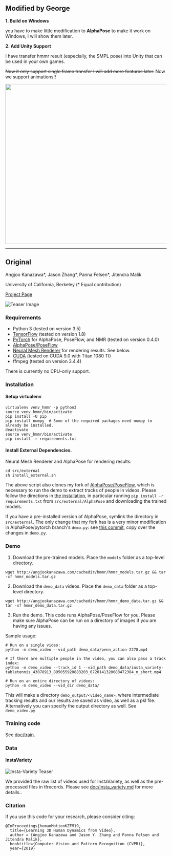 ## Modified by George

 **1. Build on Windows**

you have to make little modification to **AlphaPose** to make it work on Windows, I will show them later.

 **2. Add Unity Support**
 
 I have transfer hmmr result (especially, the SMPL pose) into Unity that can be used in your own games.

~~Now it only support single frame transfer I will add more features later.~~
Now we support animations!!

<img src="https://github.com/Zju-George/human_dynamics/raw/master/demo_output/test_video_fxm/demo.gif" width="1000" height="500"/>

---

## Original

Angjoo Kanazawa*, Jason Zhang*, Panna Felsen*, Jitendra Malik

University of California, Berkeley
(* Equal contribution)

[Project Page](https://akanazawa.github.io/human_dynamics/)

![Teaser Image](resources/overview.jpg)

### Requirements
- Python 3 (tested on version 3.5)
- [TensorFlow](https://www.tensorflow.org/) (tested on version 1.8)
- [PyTorch](https://pytorch.org/) for AlphaPose, PoseFlow, and NMR (tested on
  version 0.4.0)
- [AlphaPose/PoseFlow](https://github.com/akanazawa/AlphaPose)
- [Neural Mesh Renderer](https://github.com/daniilidis-group/neural_renderer)
  for rendering results. See below.
- [CUDA](https://developer.nvidia.com/cuda-downloads) (tested on CUDA 9.0 with Titan 1080 TI)
- ffmpeg (tested on version 3.4.4)

There is currently no CPU-only support.

### Installation

#### Setup virtualenv
```
virtualenv venv_hmmr -p python3
source venv_hmmr/bin/activate
pip install -U pip
pip install numpy  # Some of the required packages need numpy to already be installed.
deactivate
source venv_hmmr/bin/activate
pip install -r requirements.txt
```


#### Install External Dependencies.
Neural Mesh Renderer and AlphaPose for rendering results:
```
cd src/external
sh install_external.sh
```

The above script also clones my fork of [AlphaPose/PoseFlow](https://github.com/akanazawa/AlphaPose),
which is necessary to run the demo to extract tracks of people in videos. Please
follow the directions in [the installation](https://github.com/akanazawa/AlphaPose/tree/pytorch#installation),
in particular running `pip install -r requirements.txt` from
`src/external/AlphaPose` and downloading the trained models.

If you have a pre-installed version of AlphaPose, symlink the directory in
`src/external`. 
The only change that my fork has is a very minor modification in
AlphaPose/pytorch branch's `demo.py`: see [this commit](https://github.com/akanazawa/AlphaPose/commit/ed9cd3c458f1e61145c1b10f87bd37cba53233cd),
copy over the changes in `demo.py`. 


### Demo

1. Download the pre-trained models. Place the `models` folder as a top-level
directory.

```
wget http://angjookanazawa.com/cachedir/hmmr/hmmr_models.tar.gz && tar -xf hmmr_models.tar.gz
```
2. Download the `demo_data` videos. Place the `demo_data` folder as a top-level
directory.

```
wget http://angjookanazawa.com/cachedir/hmmr/hmmr_demo_data.tar.gz && tar -xf hmmr_demo_data.tar.gz
```

3. Run the demo. This code runs AlphaPose/PoseFlow for you.
Please make sure AlphaPose can be run on a directory of images if you are having 
any issues. 

Sample usage:

```
# Run on a single video:
python -m demo_video --vid_path demo_data/penn_action-2278.mp4

# If there are multiple people in the video, you can also pass a track index:
python -m demo_video --track_id 1 --vid_path demo_data/insta_variety-tabletennis_43078913_895055920883203_6720141320083472384_n_short.mp4

# Run on an entire directory of videos:
python -m demo_video --vid_dir demo_data/
```

This will make a directory `demo_output/<video_name>`, where intermediate
tracking results and our results are saved as video, as well as a pkl file. 
Alternatively you can specify the output directory as well. See `demo_video.py`


### Training code

See [doc/train](doc/train.md).

### Data

#### InstaVariety

![Insta-Variety Teaser](resources/instavariety.gif)


We provided the raw list of videos used for InstaVariety, as well as the
pre-processed files in tfrecords. Please see
[doc/insta_variety.md](doc/insta_variety.md) for more details..

### Citation
If you use this code for your research, please consider citing:
```
@InProceedings{humanMotionKZFM19,
  title={Learning 3D Human Dynamics from Video},
  author = {Angjoo Kanazawa and Jason Y. Zhang and Panna Felsen and Jitendra Malik},
  booktitle={Computer Vision and Pattern Recognition (CVPR)},
  year={2019}
```
